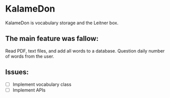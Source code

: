 # KalameDon
KalameDon is vocabulary storage and the Leitner box.

## The main feature was fallow:
Read PDF, text files, and add all words to a database.
Question daily number of words from the user.

## Issues:
- [ ] Implement vocabulary class
- [ ] Implement APIs 
